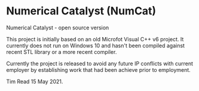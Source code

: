 # Numerical Catalyst (NumCat)
Numerical Catalyst - open source version

This project is initially based on an old Microfot Visual C++ v6 project.
It currently does not run on Windows 10 and hasn't been compiled against recent STL library or a more recent compiler.

Currently the project is released to avoid any future IP conflicts with current employer by establishing work
that had been achieve prior to employment.

Tim Read 15 May 2021.
